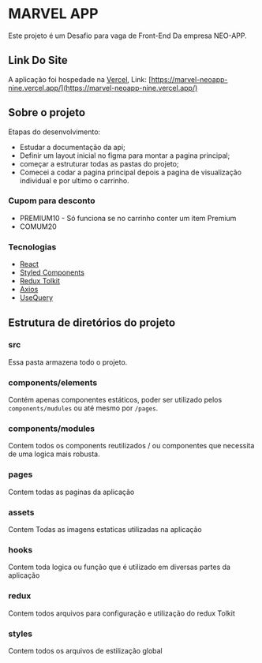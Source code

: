 # MARVEL APP 
Este projeto é um Desafio para vaga de Front-End Da empresa NEO-APP.

## Link Do Site

A aplicação foi hospedade na [Vercel](https://vercel.com/), Link: [https://marvel-neoapp-nine.vercel.app/](https://marvel-neoapp-nine.vercel.app/)

## Sobre o projeto

Etapas do desenvolvimento:
- Estudar a documentação da api;
- Definir um layout inicial no figma para montar a pagina principal;
- começar a estruturar todas as pastas do projeto;
- Comecei a codar a pagina principal depois a pagina de visualização individual e por ultimo o carrinho.

### Cupom para desconto
- PREMIUM10 - Só funciona se no carrinho conter um item Premium 
- COMUM20 

### Tecnologias 
- [React](https://pt-br.reactjs.org/)
- [Styled Components](https://styled-components.com/)
- [Redux Tolkit](https://redux-toolkit.js.org/)
- [Axios](https://axios-http.com/)
- [UseQuery](https://tanstack.com/query/latest/docs/react/reference/useQuery?from=reactQueryV3&original=https%3A%2F%2Ftanstack.com%2Fquery%2Fv3%2Fdocs%2Freference%2FuseQuery)


## Estrutura de diretórios do projeto

### src
Essa pasta armazena todo o projeto.

### components/elements
Contém apenas componentes estáticos, poder ser utilizado pelos ```components/mudules``` ou até mesmo por ```/pages```.

### components/modules
Contem todos os components reutilizados / ou componentes que necessita de uma logica mais robusta.

### pages
Contem todas as paginas da aplicação

### assets
Contem Todas as imagens estaticas utilizadas na aplicação

### hooks
Contem toda logica ou função que é utilizado em diversas partes da aplicação

### redux
Contem todos arquivos para configuração e utilização do redux Tolkit

### styles
Contem todos os arquivos de estilização global
